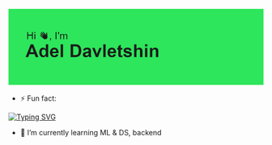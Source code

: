 ![1.png](header.png)
- ⚡ Fun fact:



[![Typing SVG](https://readme-typing-svg.herokuapp.com?color=%2336BCF7&lines=School+21+student)](https://git.io/typing-svg)

- 🌱 I’m currently learning ML & DS, backend
<!---
Here are some ideas to get you started:

- 🔭 I’m currently working on ...
- 👯 I’m looking to collaborate on ...
- 🤔 I’m looking for help with ...
- 💬 Ask me about ...
- 📫 How to reach me: ...
- 😄 Pronouns: ...
- ⚡ Fun fact: ...
-->

